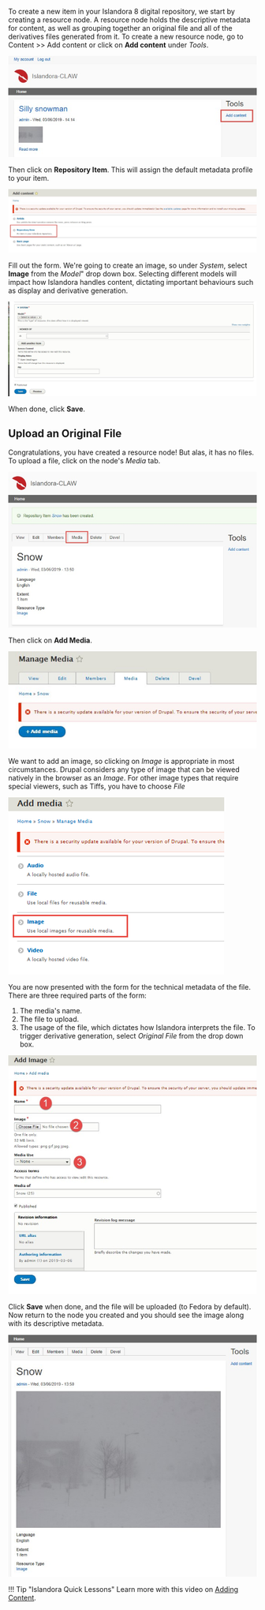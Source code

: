 To create a new item in your Islandora 8 digital repository, we start by creating a resource node.
A resource node holds the descriptive metadata for content, as well as grouping together an original file and
all of the derivatives files generated from it. To create a new resource node, go to Content >> Add content or click on **Add content** under _Tools_.

![Click on add content](../assets/add-content-loading-media.jpg)

Then click on **Repository Item**. This will assign the default metadata profile to your item.

![Click on repository item](../assets/repository-item.jpg)

Fill out the form. We're going to create an image, so under _System_, select **Image** from the _Model_"
drop down box. Selecting different models will impact how Islandora handles content, dictating
important behaviours such as display and derivative generation.

![Under system select appropriate model, or format](../assets/under-system-select-format.jpg)

When done, click **Save**.

## Upload an Original File

Congratulations, you have created a resource node! But alas, it has no files. To upload a file, click on the
node's _Media_ tab.

![When done, click on Media](../assets/click-media.jpg)

Then click on **Add Media**.

![Click on Add Media](../assets/add-media.jpg)

We want to add an image, so clicking on _Image_ is appropriate in most circumstances. Drupal considers
any type of image that can be viewed natively in the browser as an _Image_. For other image types that
require special viewers, such as Tiffs, you have to choose _File_

![Click on image option](../assets/image-option.png)

You are now presented with the form for the technical metadata of the file. There are three required
parts of the form:

1. The media's name.
1. The file to upload.
1. The usage of the file, which dictates how Islandora interprets the file. To trigger derivative
generation, select _Original File_ from the drop down box.

![You are now presented with the form for the technical metadata of the file.](../assets/adding-image.jpg)

Click **Save** when done, and the file will be uploaded (to Fedora by default). Now return to the node
you created and you should see the image along with its descriptive metadata.

![The file is now loaded, return to the main site to view](../assets/final-loaded-image.jpg)

!!! Tip "Islandora Quick Lessons"
    Learn more with this video on [Adding Content](https://youtu.be/G52is7iFkG4).

